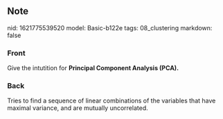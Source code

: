 ## Note
nid: 1621775539520
model: Basic-b122e
tags: 08_clustering
markdown: false

### Front
Give the intutition for <b>Principal Component Analysis (PCA).</b>

### Back
Tries to find a sequence of linear combinations of the variables that have maximal variance, and are mutually uncorrelated.
